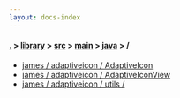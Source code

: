 ```yaml
---
layout: docs-index
---
```

#### [.](./../../../../index) > [library](./../../../index) > [src](./../../index) > [main](./../index) > [java](./index) > **/**

- [james / adaptiveicon / AdaptiveIcon](james/adaptiveicon/AdaptiveIcon)
- [james / adaptiveicon / AdaptiveIconView](james/adaptiveicon/AdaptiveIconView)
- [james / adaptiveicon / utils / ](james/adaptiveicon/utils/)
